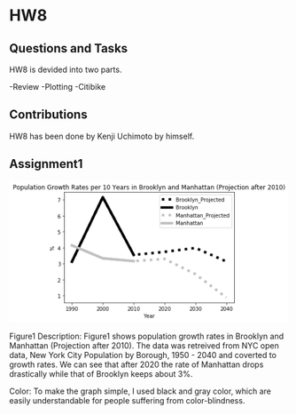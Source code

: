 # HW8

## Questions and Tasks
HW8 is devided into two parts.

-Review
-Plotting
-Citibike

## Contributions
HW8 has been done by Kenji Uchimoto by himself. 


## Assignment1
![main plot](Image/Picture_for_Assignment.png)

Figure1
Description: Figure1 shows population growth rates in Brooklyn and Manhattan (Projection after 2010). The data was retreived from NYC open data, New York City Population by Borough, 1950 - 2040 and coverted to growth rates. 
We can see that after 2020 the rate of Manhattan drops drastically while that of Brooklyn keeps about 3%. 

Color: To make the graph simple, I used black and gray color, which are easily understandable for people suffering from color-blindness.

